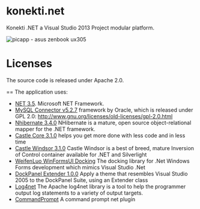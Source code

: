 # konekti.net
Konekti .NET a Visual Studio 2013 Project modular platform.

![picapp - asus zenbook ux305](https://cloud.githubusercontent.com/assets/1216181/11323795/f4ad8330-911d-11e5-88d6-e22c97f8504b.png)

Licenses
==
The source code is released under Apache 2.0.

==
The application uses: 
- [NET 3.5](https://www.microsoft.com/es-es/download/details.aspx?id=21). Microsoft NET Framework.
- [MySQL Connector v5.2.7](https://dev.mysql.com/downloads/connector/net/6.9.html) framework by Oracle, which is released under GPL 2.0: http://www.gnu.org/licenses/old-licenses/gpl-2.0.html
- [Nhibernate 3.4.0](http://nhibernate.info/) NHibernate is a mature, open source object-relational mapper for the .NET framework.
- [Castle Core 3.1.0](http://www.castleproject.org/) helps you get more done with less code and in less time
- [Castle Windsor 3.1.0](http://www.castleproject.org/projects/windsor/) Castle Windsor is a best of breed, mature Inversion of Control container available for .NET and Silverlight
- [WeifenLuo WinFormsUI Docking](http://dockpanelsuite.com/) The docking library for .Net Windows Forms development which mimics Visual Studio .Net
- [DockPanel Extender 1.0.0](http://www.codeproject.com/Articles/14336/A-Visual-Studio-like-Interface) Apply a theme that resembles Visual Studio 2005 to the DockPanel Suite, using an Extender class
- [Log4net](https://logging.apache.org/log4net/) The Apache log4net library is a tool to help the programmer output log statements to a variety of output targets.
- [CommandPrompt](http://www.codeproject.com/) A command prompt net plugin
